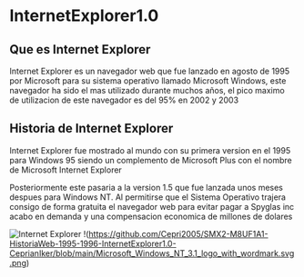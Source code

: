 # InternetExplorer1.0
## Que es Internet Explorer
Internet Explorer es un navegador web que fue lanzado en agosto de 1995 por Microsoft para su sistema operativo llamado Microsoft Windows, este navegador ha sido el mas utilizado durante muchos años, el pico maximo de utilizacion de este navegador es del 95% en 2002 y 2003 


## Historia de Internet Explorer
Internet Explorer fue mostrado al mundo con su primera version en el 1995 para Windows 95 siendo un complemento de Microsoft Plus con el nombre de Microsoft Internet Explorer

Posteriormente este pasaria a la version 1.5 que fue lanzada unos meses despues para Windows NT. Al permitirse que el Sistema Operativo trajera consigo de forma gratuita el navegador web para evitar pagar a Spyglas inc acabo en demanda y una compensacion economica de millones de dolares 

![Internet Explorer](https://github.com/Cepri2005/SMX2-M8UF1A1-HistoriaWeb-1995-1996-InternetExplorer1.0-CeprianIker/blob/main/450_1000.png) !(https://github.com/Cepri2005/SMX2-M8UF1A1-HistoriaWeb-1995-1996-InternetExplorer1.0-CeprianIker/blob/main/Microsoft_Windows_NT_3.1_logo_with_wordmark.svg.png)
